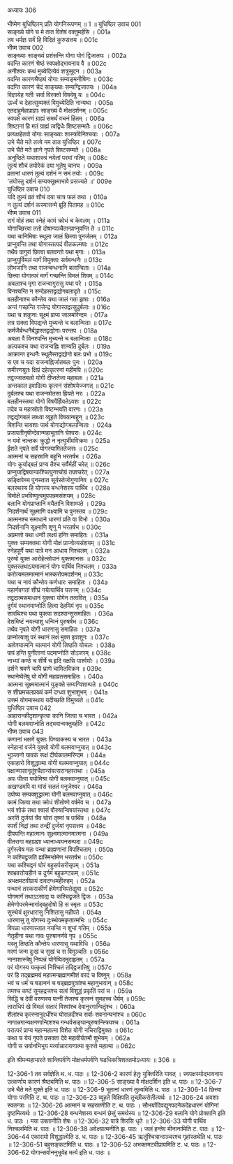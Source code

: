 अध्यायः 306

भीष्मेण युधिष्ठिरम् प्रति योगनिरूपणम् ॥ 1 ॥
युधिष्ठिर उवाच 	001  
साङ्ख्ये योगे च मे तात विशेषं वक्तुमर्हसि ।	001a  
तव धर्मज्ञ सर्वं हि विदितं कुरुसत्तम ॥	001c  
भीष्म उवाच 	002  
साङ्ख्याः साङ्ख्यं प्रशंसन्ति योगा योगं द्विजातयः ।	002a  
वदन्ति कारणं श्रेष्ठं स्वपक्षोद्भावनाय वै ॥	002c  
अनीश्वरः कथं मुच्येदित्येवं शत्रुसूदन ।	003a  
वदन्ति कारणश्रैष्ठ्यं योगाः सम्यङ्मनीषिणः ॥	003c  
वदन्ति कारणं चेदं साङ्ख्याः सम्यग्द्विजातयः ।	004a  
विज्ञायेह गतीः सर्वा विरक्तो विषयेषु यः ॥	004c  
ऊर्ध्वं च देहात्सुव्यक्तं विमुच्येदिति नान्यथा ।	005a  
एतदाहुर्महाप्राज्ञाः साङ्ख्यं वै मोक्षदर्शनम् ॥	005c  
स्वपक्षे कारणं ग्राह्यं समर्थं वचनं हितम् ।	006a  
शिष्टानां हि मतं ग्राह्यं त्वद्विधैः शिष्टसम्मतैः ॥	006c  
प्रत्यक्षहेतवो योगाः साङ्ख्याः शास्त्रविनिश्चयाः ।	007a  
उभे चैते मते तत्त्वे मम तात युधिष्ठिर ॥	007c  
उभे चैते मते ज्ञाने नृपते शिष्टसम्मते ।	008a  
अनुष्ठिते यथाशास्त्रं नयेतां परमां गतिम् ॥	008c  
तुल्यं शौचं तयोरेकं दया भूतेषु चानघ ।	009a  
व्रतानां धारणं तुल्यं दर्शनं न समं तयोः ।	009c  
'तयोस्तु दर्शनं सम्यक्सूक्ष्माभावे प्रसज्यते ॥'	009e  
युधिष्ठिर उवाच 	010  
यदि तुल्यं व्रतं शौचं दया चात्र फलं तथा ।	010a  
न तुल्यं दर्शनं कस्मात्तन्मे ब्रूहि पितामह ॥	010c  
भीष्म उवाच 	011  
रागं मोहं तथा स्नेहं कामं क्रोधं च केवलम् ।	011a  
योगाच्छित्त्वा ततो दोषान्पञ्चैतान्प्राप्नुवन्ति ते ॥	011c  
यथा चानिमिषाः स्थूला जालं छित्त्वा पुनर्जलम् ।	012a  
प्राप्नुवन्ति तथा योगास्तत्पदं वीतकल्मषाः ॥	012c  
तथैव वागुरां छित्त्वा बलवन्तो यथा मृगाः ।	013a  
प्राप्नुयुर्विमलं मार्गं विमुक्ताः सर्वबन्धनैः ॥	013c  
लोभजानि तथा राजन्बन्धनानि बलान्विताः ।	014a  
छित्त्वा योगात्परं मार्गं गच्छन्ति विमलं शिवम् ॥	014c  
अबलाश्च मृगा राजन्वागुरासु यथा परे ।	015a  
विनश्यन्ति न सन्देहस्तद्वद्योगबलादृते ॥	015c  
बलहीनाश्च कौन्तेय यथा जालं गता झषाः ।	016a  
अन्तं गच्छन्ति राजेन्द्र योगास्तद्वत्सुदुर्बलाः ॥	016c  
यथा च शकुनाः सूक्ष्मं प्राप्य जालमरिन्दम ।	017a  
तत्र सक्ता विपद्यन्ते मुच्यन्ते च बलान्विताः ॥	017c  
कर्मजैर्बन्धनैर्बद्धास्तद्वद्योगाः परन्तप ।	018a  
अबला वै विनश्यन्ति मुच्यन्ते च बलान्विताः ॥	018c  
अल्पकश्च यथा राजन्वह्निः शाम्यति दुर्बलः ।	019a  
आक्रान्त इन्धनैः स्थूलैस्तद्वद्योगो बलः प्रभो ॥	019c  
स एव च यदा राजन्वह्निर्जातबलः पुनः ।	020a  
समीरणयुतः क्षिप्रं दहेत्कृत्स्नां महीमपि ॥	020c  
तद्वज्जातबलो योगी दीप्ततेजा महाबलः ।	021a  
अन्तकाल इवादित्यः कृत्स्नं संशोषयेज्जगत् ॥	021c  
दुर्बलश्च यथा राजन्स्रोतसा ह्रियते नरः ।	022a  
बलहीनस्तथा योगो विषयैर्ह्रियतेऽवशः ॥	022c  
तदेव च महास्रोतो विष्टम्भयति वारणः ।	023a  
तद्वद्योगबलं लब्ध्वा व्यूहते विषयान्बहून् ॥	023c  
विशन्ति चावशाः पार्थ योगाद्योगबलान्विताः ।	024a  
प्रजापतीनृषीन्देवान्महाभूतानि चेश्वराः ॥	024c  
न यमो नान्तकः क्रुद्धो न नृत्युर्भीमविक्रमः ।	025a  
ईशते नृपते सर्वे योगस्यामिततेजसः ॥	025c  
आत्मनां च सहस्राणि बहूनि भरतर्षभ ।	026a  
योगः कुर्याद्बलं प्राप्य तैश्च सर्वैर्महीं चरेत् ॥	026c  
प्राप्नुयाद्विषयान्कश्चित्पुनश्चोग्रं तपश्चरेत् ।	027a  
सङ्क्षिपेच्च पुनस्तात सूर्यस्तेजोगुणानिव ॥	027c  
बलस्थस्य हि योगस्य बन्धनेशस्य पार्थिव ।	028a  
विमोक्षे प्रभविष्णुत्वमुपपन्नमसंशयम् ॥	028c  
बलानि योगप्राप्तानि मयैतानि विशाम्पते ।	029a  
निदर्शनार्थं सूक्ष्माणि वक्ष्यामि च पुनस्तव ॥	029c  
आत्मनश्च समाधाने धारणां प्रति वा विभो ।	030a  
निदर्शनानि सूक्ष्माणि शृणु मे भरतर्षभ ॥	030c  
अप्रमत्तो यथा धन्वी लक्ष्यं हन्ति समाहितः ।	031a  
युक्तः सम्यक्तथा योगी मोक्षं प्राप्नोत्यसंशयम् ॥	031c  
स्नेहपूर्णे यथा पात्रे मन आधाय निश्चलम् ।	032a  
पुरुषो युक्त आरोहेत्सोपानं युक्तमानसः ॥	032c  
युक्तस्तथाऽयमात्मानं योगः पार्थिव निश्चलम् ।	033a  
करोत्यमलमात्मानं भास्करोपमदर्शनम् ॥	033c  
यथा च नावं कौन्तेय कर्णधारः समाहितः ।	034a  
महार्णवगतां शीघ्रं नयेत्पार्थिव पत्तनम् ॥	034c  
तद्वदात्मसमाधानं युक्त्वा योगेन तत्ववित् ।	035a  
दुर्गमं स्थानमाप्नोति हित्वा देहमिमं नृप ॥	035c  
सारथिश्च यथा युक्त्वा सदश्वान्सुसमाहितः ।	036a  
देशमिष्टं नयत्याशु धन्विनं पुरुषर्षभ ॥	036c  
तथैव नृपते योगी धारणासु समाहितः ।	037a  
प्राप्नोत्याशु परं स्थानं लक्षं मुक्त इवाशुगः ॥	037c  
आवेश्यात्मनि चात्मानं योगी तिष्ठति योचलः ।	038a  
पापं हन्ति पुनीतानां पदमाप्नोति सोऽजरम् ॥	038c  
नाभ्यां कण्ठे च शीर्षे च हृदि वक्षसि पार्श्वयोः ।	039a  
दर्शने श्रवणे चापि घ्राणे चामितविक्रम ॥	039c  
स्थानेष्वेतेषु यो योगी महाव्रतसमाहितः ।	040a  
आत्मना सूक्ष्ममात्मानं युङ्क्ते सम्यग्विशाम्पते ॥	040c  
स शीघ्रमचलप्रख्यं कर्म दग्ध्वा शुभाशुभम् ।	041a  
उत्तमं योगमास्थाय यदीच्छति विमुच्यते ॥	041c  
युधिष्ठिर उवाच 	042  
आहारान्कीदृशान्कृत्वा कानि जित्वा च भारत ।	042a  
योगी बलमवाप्नोति तद्भवान्वक्तुमर्हति ॥	042c  
भीष्म उवाच 	043  
कणानां भक्षणे युक्तः पिण्याकस्य च भारत ।	043a  
स्नेहानां वर्जने युक्तो योगी बलमवाप्नुयात् ॥	043c  
भुञ्जानो यावकं रूक्षं दीर्घकालमरिन्दम ।	044a  
एकाहारो विशुद्धात्मा योगी बलमवाप्नुयात् ॥	044c  
पक्षान्मासानृतूंश्चैतान्संवत्सरानहस्तथा ।	045a  
अपः पीत्वा पयोमिश्रा योगी बलमवाप्नुयात् ॥	045c  
अखण्डमपि वा मांसं सततं मनुजेश्वर ।	046a  
उपोष्य सम्यक्शुद्धात्मा योगी बलमवाप्नुयात् ॥	046c  
कामं जित्वा तथा क्रोधं शीतोष्णे वर्षमेव च ।	047a  
भयं शोकं तथा श्वासं पौरुषान्विषयांस्तथा ॥	047c  
अरतिं दुर्जयां चैव घोरां तृष्णां च पार्थिव ।	048a  
स्पर्शं निद्रां तथा तन्द्रीं दुर्जयां नृपसत्तम ॥	048c  
दीपयन्ति महात्मानः सूक्ष्ममात्मानमात्मना ।	049a  
वीतरागा महाप्रज्ञा ध्यानाध्ययनसम्पदा ॥	049c  
दुर्गस्त्वेष मतः पन्था ब्राह्मणानां विपश्चिताम् ।	050a  
न कश्चिद्व्रजति ह्यस्मिन्क्षेमेण भरतर्षभ ॥	050c  
यथा कश्चिद्वनं घोरं बहुसर्पसरीसृपम् ।	051a  
श्वभ्रवत्तोयहीनं च दुर्गमं बहुकण्टकम् ॥	051c  
अभक्षमटवीप्रायं दावदग्धमहीरुहम् ।	052a  
पन्थानं तस्कराकीर्णं क्षेमेणाभिपतेद्युवा ॥	052c  
योगमार्गं तथाऽऽसाद्य यः कश्चिद्व्रजते द्विजः ।	053a  
क्षेमेणोपरमेन्मार्गाद्बहुदोषो हि स स्मृतः ॥	053c  
सुस्थेयं क्षुरधारासु निशितासु महीपते ।	054a  
धारणासु तु योगस्य दुःस्थेयमकृतात्मभिः ॥	054c  
विपन्ना धारणास्तात नयन्ति न शुभां गतिम् ।	055a  
नेतृहीना यथा नावः पुरुषानर्णवे नृप ॥	055c  
यस्तु तिष्ठति कौन्तेय धारणासु यथाविधि ।	056a  
मरणं जन्म दुःखं च सुखं च स विमुञ्चति ॥	056c  
नानाशास्त्रेषु निष्पन्नं योगेष्विदमुदाहृतम् ।	057a  
परं योगस्य यत्कृत्यं निश्चितं तद्द्विजातिषु ॥	057c  
परं हि तद्ब्रह्ममयं महात्मन्ब्रह्माणमीशं वरदं च विष्णुम् ।	058a  
भवं च धर्मं च षडाननं च षड्ब्रह्मपुत्रांश्च महानुभावान् ॥	058c  
तमश्च कष्टं सुमहद्रजश्च सत्वं विशुद्धं प्रकृतिं परां च ।	059a  
सिद्धिं च देवीं वरुणस्य पत्नीं तेजश्च कृत्स्नं सुमहच्च धैर्यम् ॥	059c  
ताराधिपं खे विमलं सतारं विश्वांश्च देवानुरगान्पितॄंश्च ।	060a  
शैलांश्च कृत्स्नानुदधींश्च घोरान्नदीश्च सर्वाः सवनान्घनांश्च ॥	060c  
नागान्नगान्यक्षगणान्दिशश्च गन्धर्वसङ्घान्पुरुषान्स्त्रियश्च ।	061a  
परात्परं प्राप्य महान्महात्मा विशेत योगी नचिराद्विमुक्तः ॥	061c  
कथा च येयं नृपते प्रसक्ता देवे महावीर्यतमौ शुभेयम् ।	062a  
योगी स सर्वानभिभूय मर्त्यान्नारायणात्मा कुरुते महात्मा ॥ 	062c  

इति श्रीमन्महाभारते शान्तिपर्वणि मोक्षधर्मपर्वणि षडधिकत्रिशततमोऽध्यायः ॥ 306 ॥

12-306-1 तव सर्वज्ञेति थ. ध. पाठः ॥ 12-306-2 कारणं हेतुः युक्तिरिति यावत् । स्वपक्षस्योद्भावनाय उत्कर्णाय कारणं श्रैष्ठ्यमिति थ. पाठः ॥ 12-306-5 साङ्ख्या वै मोक्षदर्शिन इति ध. पाठः ॥ 12-306-7 उभे चैते मते युक्ते इति ध. पाठः ॥ 12-306-9 भूतानां धारणं तुल्यमिति ध. पाठः ॥ 12-306-14 छित्त्वा योगाः परमिति ट. थ. पाठः ॥ 12-306-23 व्यूहते विक्षिपति तुच्छीकरोतीत्यर्थः ॥ 12-306-24 अवशाः स्वतन्त्राः ॥ 12-306-26 आत्मानं च सहस्राणीति ट. थ. पाठः । सौभर्यादिवद्युगपदनेकदेहधारणं योगिनां दृष्टमित्यर्थः ॥ 12-306-28 बन्धनेशस्य बन्धनं छेत्तुं समर्थस्य ॥ 12-306-29 बलानि योगे प्रोक्तानि इति ध. पाठः । मया उक्तानीति शेषः ॥ 12-306-32 पात्रे शिरसि धृते ॥ 12-306-33 योगी पार्थिव निश्चलमिति थ. पाठः ॥ 12-306-38 अवेक्ष्यात्मनीति झ. पाठः । जलं हन्तेव मीनानामिति ट. पाठः ॥ 12-306-44 एकारामो विशुद्धात्मेति ठ. ध. पाठः ॥ 12-306-45 ऋतूंश्चित्रान्सञ्चरश्च गृहांस्तथेति ध. पाठः ॥ 12-306-51 बहुसङ्कटमिति ध. पाठः ॥ 12-306-52 अभक्तमटवीप्रायमिति ट. ध. पाठः ॥ 12-306-62 योगान्सर्वाननुभूयेह मर्त्य इति ध. पाठः ॥
